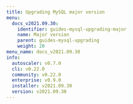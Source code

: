 ```yaml
---
title: Upgrading MySQL major version
menu:
  docs_v2021.09.30:
    identifier: guides-mysql-upgrading-major
    name: Major version
    parent: guides-mysql-upgrading
    weight: 20
menu_name: docs_v2021.09.30
info:
  autoscaler: v0.7.0
  cli: v0.22.0
  community: v0.22.0
  enterprise: v0.9.0
  installer: v2021.09.30
  version: v2021.09.30
---
```



